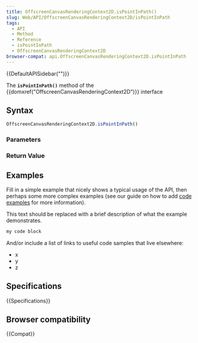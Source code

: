 ```yaml
---
title: OffscreenCanvasRenderingContext2D.isPointInPath()
slug: Web/API/OffscreenCanvasRenderingContext2D/isPointInPath
tags:
  - API
  - Method
  - Reference
  - isPointInPath
  - OffscreenCanvasRenderingContext2D
browser-compat: api.OffscreenCanvasRenderingContext2D.isPointInPath
---
```

{{DefaultAPISidebar("")}}

The **`isPointInPath()`** method of the {{domxref("OffscreenCanvasRenderingContext2D")}} interface 

## Syntax

```js
OffscreenCanvasRenderingContext2D.isPointInPath()
```

### Parameters



### Return Value



## Examples

Fill in a simple example that nicely shows a typical usage of the API, then perhaps some more complex examples (see our guide on how to add [code examples](/en-US/docs/MDN/Contribute/Structures/Code_examples) for more information).

This text should be replaced with a brief description of what the example demonstrates.

```js
my code block
```

And/or include a list of links to useful code samples that live elsewhere:

*   x
*   y
*   z

## Specifications

{{Specifications}}

## Browser compatibility

{{Compat}}


